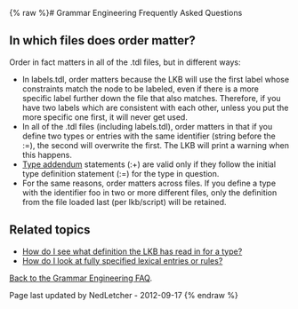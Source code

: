 {% raw %}# Grammar Engineering Frequently Asked Questions

## In which files does order matter?

Order in fact matters in all of the .tdl files, but in different ways:

- In labels.tdl, order matters because the LKB will use the first
label whose constraints match the node to be labeled, even if there
is a more specific label further down the file that also matches.
Therefore, if you have two labels which are consistent with each
other, unless you put the more specific one first, it will never get
used.
- In all of the .tdl files (including labels.tdl), order matters in
that if you define two types or entries with the same identifier
(string before the :=), the second will overwrite the first. The LKB
will print a warning when this happens.
- [Type addendum](../GeFaqTypeAddendum) statements (:+) are valid only if
they follow the initial type definition statement (:=) for the type
in question.
- For the same reasons, order matters across files. If you define a
type with the identifier foo in two or more different files, only
the definition from the file loaded last (per lkb/script) will be
retained.

## Related topics

- [How do I see what definition the LKB has read in for a
type?](../GeFaqViewType)
- [How do I look at fully specified lexical entries or
rules?](../GeFaqViewEntry)

[Back to the Grammar Engineering FAQ](/GrammarEngineeringFaq).

Page last updated by NedLetcher - 2012-09-17
{% endraw %}